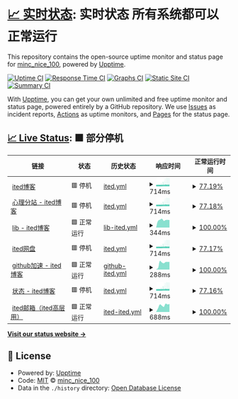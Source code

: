# [📈 实时状态](https://https://on.ited.top): 实时状态 **所有系统都可以正常运行**

This repository contains the open-source uptime monitor and status page for [minc_nice_100](https://ited.ml), powered by [Upptime](https://github.com/upptime/upptime).

[![Uptime CI](https://github.com/minc-nice-100/on/workflows/Uptime%20CI/badge.svg)](https://github.com/minc-nice-100/on/actions?query=workflow%3A%22Uptime+CI%22)
[![Response Time CI](https://github.com/minc-nice-100/on/workflows/Response%20Time%20CI/badge.svg)](https://github.com/minc-nice-100/on/actions?query=workflow%3A%22Response+Time+CI%22)
[![Graphs CI](https://github.com/minc-nice-100/on/workflows/Graphs%20CI/badge.svg)](https://github.com/minc-nice-100/on/actions?query=workflow%3A%22Graphs+CI%22)
[![Static Site CI](https://github.com/minc-nice-100/on/workflows/Static%20Site%20CI/badge.svg)](https://github.com/minc-nice-100/on/actions?query=workflow%3A%22Static+Site+CI%22)
[![Summary CI](https://github.com/minc-nice-100/on/workflows/Summary%20CI/badge.svg)](https://github.com/minc-nice-100/on/actions?query=workflow%3A%22Summary+CI%22)

With [Upptime](https://upptime.js.org), you can get your own unlimited and free uptime monitor and status page, powered entirely by a GitHub repository. We use [Issues](https://github.com/minc-nice-100/on/issues) as incident reports, [Actions](https://github.com/minc-nice-100/on/actions) as uptime monitors, and [Pages](https://https://on.ited.top) for the status page.

## [📈 Live Status](https://demo.upptime.js.org): <!--live status--> **🟧 部分停机**

<!--start: status pages-->
<!-- This summary is generated by Upptime (https://github.com/upptime/upptime) -->
<!-- Do not edit this manually, your changes will be overwritten -->
<!-- prettier-ignore -->
| 链接 | 状态 | 历史状态 | 响应时间 | 正常运行时间 |
| --- | ------ | ------- | ------------- | ------ |
| <img alt="" src="https://ited.top/favicon.ico" height="13"> [ited博客](https://ited.top/) | 🟥 停机 | [ited.yml](https://github.com/minc-nice-100/on/commits/HEAD/history/ited.yml) | <details><summary><img alt="响应时间图表" src="./graphs/ited/response-time-week.png" height="20"> 714ms</summary><br><a href="https://https://on.ited.top/history/ited"><img alt="响应时间 3646" src="https://img.shields.io/endpoint?url=https%3A%2F%2Fraw.githubusercontent.com%2Fminc-nice-100%2Fon%2FHEAD%2Fapi%2Fited%2Fresponse-time.json"></a><br><a href="https://https://on.ited.top/history/ited"><img alt="24 小时响应时间 686" src="https://img.shields.io/endpoint?url=https%3A%2F%2Fraw.githubusercontent.com%2Fminc-nice-100%2Fon%2FHEAD%2Fapi%2Fited%2Fresponse-time-day.json"></a><br><a href="https://https://on.ited.top/history/ited"><img alt="7 天正常运行时间 714" src="https://img.shields.io/endpoint?url=https%3A%2F%2Fraw.githubusercontent.com%2Fminc-nice-100%2Fon%2FHEAD%2Fapi%2Fited%2Fresponse-time-week.json"></a><br><a href="https://https://on.ited.top/history/ited"><img alt="30天的正常运行时间 687" src="https://img.shields.io/endpoint?url=https%3A%2F%2Fraw.githubusercontent.com%2Fminc-nice-100%2Fon%2FHEAD%2Fapi%2Fited%2Fresponse-time-month.json"></a><br><a href="https://https://on.ited.top/history/ited"><img alt="1年的正常运行时间 3646" src="https://img.shields.io/endpoint?url=https%3A%2F%2Fraw.githubusercontent.com%2Fminc-nice-100%2Fon%2FHEAD%2Fapi%2Fited%2Fresponse-time-year.json"></a></details> | <details><summary><a href="https://https://on.ited.top/history/ited">77.19%</a></summary><a href="https://https://on.ited.top/history/ited"><img alt="正常运行时间 99.32%" src="https://img.shields.io/endpoint?url=https%3A%2F%2Fraw.githubusercontent.com%2Fminc-nice-100%2Fon%2FHEAD%2Fapi%2Fited%2Fuptime.json"></a><br><a href="https://https://on.ited.top/history/ited"><img alt="24 小时正常运行时间 48.66%" src="https://img.shields.io/endpoint?url=https%3A%2F%2Fraw.githubusercontent.com%2Fminc-nice-100%2Fon%2FHEAD%2Fapi%2Fited%2Fuptime-day.json"></a><br><a href="https://https://on.ited.top/history/ited"><img alt="7 天正常运行时间 77.19%" src="https://img.shields.io/endpoint?url=https%3A%2F%2Fraw.githubusercontent.com%2Fminc-nice-100%2Fon%2FHEAD%2Fapi%2Fited%2Fuptime-week.json"></a><br><a href="https://https://on.ited.top/history/ited"><img alt="30天的正常运行时间 94.75%" src="https://img.shields.io/endpoint?url=https%3A%2F%2Fraw.githubusercontent.com%2Fminc-nice-100%2Fon%2FHEAD%2Fapi%2Fited%2Fuptime-month.json"></a><br><a href="https://https://on.ited.top/history/ited"><img alt="1年的正常运行时间 99.32%" src="https://img.shields.io/endpoint?url=https%3A%2F%2Fraw.githubusercontent.com%2Fminc-nice-100%2Fon%2FHEAD%2Fapi%2Fited%2Fuptime-year.json"></a></details>
| <img alt="" src="https://ited.top/favicon.ico" height="13"> [心理分站 - ited博客](https://yy.ited.top/) | 🟥 停机 | [ited.yml](https://github.com/minc-nice-100/on/commits/HEAD/history/ited.yml) | <details><summary><img alt="响应时间图表" src="./graphs/ited/response-time-week.png" height="20"> 714ms</summary><br><a href="https://https://on.ited.top/history/ited"><img alt="响应时间 3646" src="https://img.shields.io/endpoint?url=https%3A%2F%2Fraw.githubusercontent.com%2Fminc-nice-100%2Fon%2FHEAD%2Fapi%2Fited%2Fresponse-time.json"></a><br><a href="https://https://on.ited.top/history/ited"><img alt="24 小时响应时间 686" src="https://img.shields.io/endpoint?url=https%3A%2F%2Fraw.githubusercontent.com%2Fminc-nice-100%2Fon%2FHEAD%2Fapi%2Fited%2Fresponse-time-day.json"></a><br><a href="https://https://on.ited.top/history/ited"><img alt="7 天正常运行时间 714" src="https://img.shields.io/endpoint?url=https%3A%2F%2Fraw.githubusercontent.com%2Fminc-nice-100%2Fon%2FHEAD%2Fapi%2Fited%2Fresponse-time-week.json"></a><br><a href="https://https://on.ited.top/history/ited"><img alt="30天的正常运行时间 687" src="https://img.shields.io/endpoint?url=https%3A%2F%2Fraw.githubusercontent.com%2Fminc-nice-100%2Fon%2FHEAD%2Fapi%2Fited%2Fresponse-time-month.json"></a><br><a href="https://https://on.ited.top/history/ited"><img alt="1年的正常运行时间 3646" src="https://img.shields.io/endpoint?url=https%3A%2F%2Fraw.githubusercontent.com%2Fminc-nice-100%2Fon%2FHEAD%2Fapi%2Fited%2Fresponse-time-year.json"></a></details> | <details><summary><a href="https://https://on.ited.top/history/ited">77.18%</a></summary><a href="https://https://on.ited.top/history/ited"><img alt="正常运行时间 99.32%" src="https://img.shields.io/endpoint?url=https%3A%2F%2Fraw.githubusercontent.com%2Fminc-nice-100%2Fon%2FHEAD%2Fapi%2Fited%2Fuptime.json"></a><br><a href="https://https://on.ited.top/history/ited"><img alt="24 小时正常运行时间 48.60%" src="https://img.shields.io/endpoint?url=https%3A%2F%2Fraw.githubusercontent.com%2Fminc-nice-100%2Fon%2FHEAD%2Fapi%2Fited%2Fuptime-day.json"></a><br><a href="https://https://on.ited.top/history/ited"><img alt="7 天正常运行时间 77.18%" src="https://img.shields.io/endpoint?url=https%3A%2F%2Fraw.githubusercontent.com%2Fminc-nice-100%2Fon%2FHEAD%2Fapi%2Fited%2Fuptime-week.json"></a><br><a href="https://https://on.ited.top/history/ited"><img alt="30天的正常运行时间 94.75%" src="https://img.shields.io/endpoint?url=https%3A%2F%2Fraw.githubusercontent.com%2Fminc-nice-100%2Fon%2FHEAD%2Fapi%2Fited%2Fuptime-month.json"></a><br><a href="https://https://on.ited.top/history/ited"><img alt="1年的正常运行时间 99.32%" src="https://img.shields.io/endpoint?url=https%3A%2F%2Fraw.githubusercontent.com%2Fminc-nice-100%2Fon%2FHEAD%2Fapi%2Fited%2Fuptime-year.json"></a></details>
| <img alt="" src="https://ited.top/favicon.ico" height="13"> [lib - ited博客](https://lib.ited.top/) | 🟩 正常运行 | [lib-ited.yml](https://github.com/minc-nice-100/on/commits/HEAD/history/lib-ited.yml) | <details><summary><img alt="响应时间图表" src="./graphs/lib-ited/response-time-week.png" height="20"> 344ms</summary><br><a href="https://https://on.ited.top/history/lib-ited"><img alt="响应时间 379" src="https://img.shields.io/endpoint?url=https%3A%2F%2Fraw.githubusercontent.com%2Fminc-nice-100%2Fon%2FHEAD%2Fapi%2Flib-ited%2Fresponse-time.json"></a><br><a href="https://https://on.ited.top/history/lib-ited"><img alt="24 小时响应时间 355" src="https://img.shields.io/endpoint?url=https%3A%2F%2Fraw.githubusercontent.com%2Fminc-nice-100%2Fon%2FHEAD%2Fapi%2Flib-ited%2Fresponse-time-day.json"></a><br><a href="https://https://on.ited.top/history/lib-ited"><img alt="7 天正常运行时间 344" src="https://img.shields.io/endpoint?url=https%3A%2F%2Fraw.githubusercontent.com%2Fminc-nice-100%2Fon%2FHEAD%2Fapi%2Flib-ited%2Fresponse-time-week.json"></a><br><a href="https://https://on.ited.top/history/lib-ited"><img alt="30天的正常运行时间 351" src="https://img.shields.io/endpoint?url=https%3A%2F%2Fraw.githubusercontent.com%2Fminc-nice-100%2Fon%2FHEAD%2Fapi%2Flib-ited%2Fresponse-time-month.json"></a><br><a href="https://https://on.ited.top/history/lib-ited"><img alt="1年的正常运行时间 379" src="https://img.shields.io/endpoint?url=https%3A%2F%2Fraw.githubusercontent.com%2Fminc-nice-100%2Fon%2FHEAD%2Fapi%2Flib-ited%2Fresponse-time-year.json"></a></details> | <details><summary><a href="https://https://on.ited.top/history/lib-ited">100.00%</a></summary><a href="https://https://on.ited.top/history/lib-ited"><img alt="正常运行时间 100.00%" src="https://img.shields.io/endpoint?url=https%3A%2F%2Fraw.githubusercontent.com%2Fminc-nice-100%2Fon%2FHEAD%2Fapi%2Flib-ited%2Fuptime.json"></a><br><a href="https://https://on.ited.top/history/lib-ited"><img alt="24 小时正常运行时间 100.00%" src="https://img.shields.io/endpoint?url=https%3A%2F%2Fraw.githubusercontent.com%2Fminc-nice-100%2Fon%2FHEAD%2Fapi%2Flib-ited%2Fuptime-day.json"></a><br><a href="https://https://on.ited.top/history/lib-ited"><img alt="7 天正常运行时间 100.00%" src="https://img.shields.io/endpoint?url=https%3A%2F%2Fraw.githubusercontent.com%2Fminc-nice-100%2Fon%2FHEAD%2Fapi%2Flib-ited%2Fuptime-week.json"></a><br><a href="https://https://on.ited.top/history/lib-ited"><img alt="30天的正常运行时间 100.00%" src="https://img.shields.io/endpoint?url=https%3A%2F%2Fraw.githubusercontent.com%2Fminc-nice-100%2Fon%2FHEAD%2Fapi%2Flib-ited%2Fuptime-month.json"></a><br><a href="https://https://on.ited.top/history/lib-ited"><img alt="1年的正常运行时间 100.00%" src="https://img.shields.io/endpoint?url=https%3A%2F%2Fraw.githubusercontent.com%2Fminc-nice-100%2Fon%2FHEAD%2Fapi%2Flib-ited%2Fuptime-year.json"></a></details>
| <img alt="" src="https://ited.top/favicon.ico" height="13"> [ited网盘](https://pan.ited.top/) | 🟥 停机 | [ited.yml](https://github.com/minc-nice-100/on/commits/HEAD/history/ited.yml) | <details><summary><img alt="响应时间图表" src="./graphs/ited/response-time-week.png" height="20"> 714ms</summary><br><a href="https://https://on.ited.top/history/ited"><img alt="响应时间 3646" src="https://img.shields.io/endpoint?url=https%3A%2F%2Fraw.githubusercontent.com%2Fminc-nice-100%2Fon%2FHEAD%2Fapi%2Fited%2Fresponse-time.json"></a><br><a href="https://https://on.ited.top/history/ited"><img alt="24 小时响应时间 686" src="https://img.shields.io/endpoint?url=https%3A%2F%2Fraw.githubusercontent.com%2Fminc-nice-100%2Fon%2FHEAD%2Fapi%2Fited%2Fresponse-time-day.json"></a><br><a href="https://https://on.ited.top/history/ited"><img alt="7 天正常运行时间 714" src="https://img.shields.io/endpoint?url=https%3A%2F%2Fraw.githubusercontent.com%2Fminc-nice-100%2Fon%2FHEAD%2Fapi%2Fited%2Fresponse-time-week.json"></a><br><a href="https://https://on.ited.top/history/ited"><img alt="30天的正常运行时间 687" src="https://img.shields.io/endpoint?url=https%3A%2F%2Fraw.githubusercontent.com%2Fminc-nice-100%2Fon%2FHEAD%2Fapi%2Fited%2Fresponse-time-month.json"></a><br><a href="https://https://on.ited.top/history/ited"><img alt="1年的正常运行时间 3646" src="https://img.shields.io/endpoint?url=https%3A%2F%2Fraw.githubusercontent.com%2Fminc-nice-100%2Fon%2FHEAD%2Fapi%2Fited%2Fresponse-time-year.json"></a></details> | <details><summary><a href="https://https://on.ited.top/history/ited">77.17%</a></summary><a href="https://https://on.ited.top/history/ited"><img alt="正常运行时间 99.32%" src="https://img.shields.io/endpoint?url=https%3A%2F%2Fraw.githubusercontent.com%2Fminc-nice-100%2Fon%2FHEAD%2Fapi%2Fited%2Fuptime.json"></a><br><a href="https://https://on.ited.top/history/ited"><img alt="24 小时正常运行时间 48.54%" src="https://img.shields.io/endpoint?url=https%3A%2F%2Fraw.githubusercontent.com%2Fminc-nice-100%2Fon%2FHEAD%2Fapi%2Fited%2Fuptime-day.json"></a><br><a href="https://https://on.ited.top/history/ited"><img alt="7 天正常运行时间 77.17%" src="https://img.shields.io/endpoint?url=https%3A%2F%2Fraw.githubusercontent.com%2Fminc-nice-100%2Fon%2FHEAD%2Fapi%2Fited%2Fuptime-week.json"></a><br><a href="https://https://on.ited.top/history/ited"><img alt="30天的正常运行时间 94.75%" src="https://img.shields.io/endpoint?url=https%3A%2F%2Fraw.githubusercontent.com%2Fminc-nice-100%2Fon%2FHEAD%2Fapi%2Fited%2Fuptime-month.json"></a><br><a href="https://https://on.ited.top/history/ited"><img alt="1年的正常运行时间 99.32%" src="https://img.shields.io/endpoint?url=https%3A%2F%2Fraw.githubusercontent.com%2Fminc-nice-100%2Fon%2FHEAD%2Fapi%2Fited%2Fuptime-year.json"></a></details>
| <img alt="" src="https://icons.duckduckgo.com/ip3/github.ited.top.ico" height="13"> [github加速 - ited博客](https://github.ited.top/) | 🟩 正常运行 | [github-ited.yml](https://github.com/minc-nice-100/on/commits/HEAD/history/github-ited.yml) | <details><summary><img alt="响应时间图表" src="./graphs/github-ited/response-time-week.png" height="20"> 288ms</summary><br><a href="https://https://on.ited.top/history/github-ited"><img alt="响应时间 354" src="https://img.shields.io/endpoint?url=https%3A%2F%2Fraw.githubusercontent.com%2Fminc-nice-100%2Fon%2FHEAD%2Fapi%2Fgithub-ited%2Fresponse-time.json"></a><br><a href="https://https://on.ited.top/history/github-ited"><img alt="24 小时响应时间 282" src="https://img.shields.io/endpoint?url=https%3A%2F%2Fraw.githubusercontent.com%2Fminc-nice-100%2Fon%2FHEAD%2Fapi%2Fgithub-ited%2Fresponse-time-day.json"></a><br><a href="https://https://on.ited.top/history/github-ited"><img alt="7 天正常运行时间 288" src="https://img.shields.io/endpoint?url=https%3A%2F%2Fraw.githubusercontent.com%2Fminc-nice-100%2Fon%2FHEAD%2Fapi%2Fgithub-ited%2Fresponse-time-week.json"></a><br><a href="https://https://on.ited.top/history/github-ited"><img alt="30天的正常运行时间 227" src="https://img.shields.io/endpoint?url=https%3A%2F%2Fraw.githubusercontent.com%2Fminc-nice-100%2Fon%2FHEAD%2Fapi%2Fgithub-ited%2Fresponse-time-month.json"></a><br><a href="https://https://on.ited.top/history/github-ited"><img alt="1年的正常运行时间 354" src="https://img.shields.io/endpoint?url=https%3A%2F%2Fraw.githubusercontent.com%2Fminc-nice-100%2Fon%2FHEAD%2Fapi%2Fgithub-ited%2Fresponse-time-year.json"></a></details> | <details><summary><a href="https://https://on.ited.top/history/github-ited">100.00%</a></summary><a href="https://https://on.ited.top/history/github-ited"><img alt="正常运行时间 100.00%" src="https://img.shields.io/endpoint?url=https%3A%2F%2Fraw.githubusercontent.com%2Fminc-nice-100%2Fon%2FHEAD%2Fapi%2Fgithub-ited%2Fuptime.json"></a><br><a href="https://https://on.ited.top/history/github-ited"><img alt="24 小时正常运行时间 100.00%" src="https://img.shields.io/endpoint?url=https%3A%2F%2Fraw.githubusercontent.com%2Fminc-nice-100%2Fon%2FHEAD%2Fapi%2Fgithub-ited%2Fuptime-day.json"></a><br><a href="https://https://on.ited.top/history/github-ited"><img alt="7 天正常运行时间 100.00%" src="https://img.shields.io/endpoint?url=https%3A%2F%2Fraw.githubusercontent.com%2Fminc-nice-100%2Fon%2FHEAD%2Fapi%2Fgithub-ited%2Fuptime-week.json"></a><br><a href="https://https://on.ited.top/history/github-ited"><img alt="30天的正常运行时间 100.00%" src="https://img.shields.io/endpoint?url=https%3A%2F%2Fraw.githubusercontent.com%2Fminc-nice-100%2Fon%2FHEAD%2Fapi%2Fgithub-ited%2Fuptime-month.json"></a><br><a href="https://https://on.ited.top/history/github-ited"><img alt="1年的正常运行时间 100.00%" src="https://img.shields.io/endpoint?url=https%3A%2F%2Fraw.githubusercontent.com%2Fminc-nice-100%2Fon%2FHEAD%2Fapi%2Fgithub-ited%2Fuptime-year.json"></a></details>
| <img alt="" src="https://icons.duckduckgo.com/ip3/on.ited.top.ico" height="13"> [状态 - ited博客](https://on.ited.top/) | 🟥 停机 | [ited.yml](https://github.com/minc-nice-100/on/commits/HEAD/history/ited.yml) | <details><summary><img alt="响应时间图表" src="./graphs/ited/response-time-week.png" height="20"> 714ms</summary><br><a href="https://https://on.ited.top/history/ited"><img alt="响应时间 3646" src="https://img.shields.io/endpoint?url=https%3A%2F%2Fraw.githubusercontent.com%2Fminc-nice-100%2Fon%2FHEAD%2Fapi%2Fited%2Fresponse-time.json"></a><br><a href="https://https://on.ited.top/history/ited"><img alt="24 小时响应时间 686" src="https://img.shields.io/endpoint?url=https%3A%2F%2Fraw.githubusercontent.com%2Fminc-nice-100%2Fon%2FHEAD%2Fapi%2Fited%2Fresponse-time-day.json"></a><br><a href="https://https://on.ited.top/history/ited"><img alt="7 天正常运行时间 714" src="https://img.shields.io/endpoint?url=https%3A%2F%2Fraw.githubusercontent.com%2Fminc-nice-100%2Fon%2FHEAD%2Fapi%2Fited%2Fresponse-time-week.json"></a><br><a href="https://https://on.ited.top/history/ited"><img alt="30天的正常运行时间 687" src="https://img.shields.io/endpoint?url=https%3A%2F%2Fraw.githubusercontent.com%2Fminc-nice-100%2Fon%2FHEAD%2Fapi%2Fited%2Fresponse-time-month.json"></a><br><a href="https://https://on.ited.top/history/ited"><img alt="1年的正常运行时间 3646" src="https://img.shields.io/endpoint?url=https%3A%2F%2Fraw.githubusercontent.com%2Fminc-nice-100%2Fon%2FHEAD%2Fapi%2Fited%2Fresponse-time-year.json"></a></details> | <details><summary><a href="https://https://on.ited.top/history/ited">77.16%</a></summary><a href="https://https://on.ited.top/history/ited"><img alt="正常运行时间 99.32%" src="https://img.shields.io/endpoint?url=https%3A%2F%2Fraw.githubusercontent.com%2Fminc-nice-100%2Fon%2FHEAD%2Fapi%2Fited%2Fuptime.json"></a><br><a href="https://https://on.ited.top/history/ited"><img alt="24 小时正常运行时间 48.49%" src="https://img.shields.io/endpoint?url=https%3A%2F%2Fraw.githubusercontent.com%2Fminc-nice-100%2Fon%2FHEAD%2Fapi%2Fited%2Fuptime-day.json"></a><br><a href="https://https://on.ited.top/history/ited"><img alt="7 天正常运行时间 77.16%" src="https://img.shields.io/endpoint?url=https%3A%2F%2Fraw.githubusercontent.com%2Fminc-nice-100%2Fon%2FHEAD%2Fapi%2Fited%2Fuptime-week.json"></a><br><a href="https://https://on.ited.top/history/ited"><img alt="30天的正常运行时间 94.75%" src="https://img.shields.io/endpoint?url=https%3A%2F%2Fraw.githubusercontent.com%2Fminc-nice-100%2Fon%2FHEAD%2Fapi%2Fited%2Fuptime-month.json"></a><br><a href="https://https://on.ited.top/history/ited"><img alt="1年的正常运行时间 99.32%" src="https://img.shields.io/endpoint?url=https%3A%2F%2Fraw.githubusercontent.com%2Fminc-nice-100%2Fon%2FHEAD%2Fapi%2Fited%2Fuptime-year.json"></a></details>
| <img alt="" src="https://icons.duckduckgo.com/ip3/mail.ited.top.ico" height="13"> [ited邮箱（ited高层用）](https://mail.ited.top/) | 🟩 正常运行 | [ited-ited.yml](https://github.com/minc-nice-100/on/commits/HEAD/history/ited-ited.yml) | <details><summary><img alt="响应时间图表" src="./graphs/ited-ited/response-time-week.png" height="20"> 688ms</summary><br><a href="https://https://on.ited.top/history/ited-ited"><img alt="响应时间 1601" src="https://img.shields.io/endpoint?url=https%3A%2F%2Fraw.githubusercontent.com%2Fminc-nice-100%2Fon%2FHEAD%2Fapi%2Fited-ited%2Fresponse-time.json"></a><br><a href="https://https://on.ited.top/history/ited-ited"><img alt="24 小时响应时间 576" src="https://img.shields.io/endpoint?url=https%3A%2F%2Fraw.githubusercontent.com%2Fminc-nice-100%2Fon%2FHEAD%2Fapi%2Fited-ited%2Fresponse-time-day.json"></a><br><a href="https://https://on.ited.top/history/ited-ited"><img alt="7 天正常运行时间 688" src="https://img.shields.io/endpoint?url=https%3A%2F%2Fraw.githubusercontent.com%2Fminc-nice-100%2Fon%2FHEAD%2Fapi%2Fited-ited%2Fresponse-time-week.json"></a><br><a href="https://https://on.ited.top/history/ited-ited"><img alt="30天的正常运行时间 652" src="https://img.shields.io/endpoint?url=https%3A%2F%2Fraw.githubusercontent.com%2Fminc-nice-100%2Fon%2FHEAD%2Fapi%2Fited-ited%2Fresponse-time-month.json"></a><br><a href="https://https://on.ited.top/history/ited-ited"><img alt="1年的正常运行时间 1601" src="https://img.shields.io/endpoint?url=https%3A%2F%2Fraw.githubusercontent.com%2Fminc-nice-100%2Fon%2FHEAD%2Fapi%2Fited-ited%2Fresponse-time-year.json"></a></details> | <details><summary><a href="https://https://on.ited.top/history/ited-ited">100.00%</a></summary><a href="https://https://on.ited.top/history/ited-ited"><img alt="正常运行时间 90.52%" src="https://img.shields.io/endpoint?url=https%3A%2F%2Fraw.githubusercontent.com%2Fminc-nice-100%2Fon%2FHEAD%2Fapi%2Fited-ited%2Fuptime.json"></a><br><a href="https://https://on.ited.top/history/ited-ited"><img alt="24 小时正常运行时间 100.00%" src="https://img.shields.io/endpoint?url=https%3A%2F%2Fraw.githubusercontent.com%2Fminc-nice-100%2Fon%2FHEAD%2Fapi%2Fited-ited%2Fuptime-day.json"></a><br><a href="https://https://on.ited.top/history/ited-ited"><img alt="7 天正常运行时间 100.00%" src="https://img.shields.io/endpoint?url=https%3A%2F%2Fraw.githubusercontent.com%2Fminc-nice-100%2Fon%2FHEAD%2Fapi%2Fited-ited%2Fuptime-week.json"></a><br><a href="https://https://on.ited.top/history/ited-ited"><img alt="30天的正常运行时间 100.00%" src="https://img.shields.io/endpoint?url=https%3A%2F%2Fraw.githubusercontent.com%2Fminc-nice-100%2Fon%2FHEAD%2Fapi%2Fited-ited%2Fuptime-month.json"></a><br><a href="https://https://on.ited.top/history/ited-ited"><img alt="1年的正常运行时间 90.52%" src="https://img.shields.io/endpoint?url=https%3A%2F%2Fraw.githubusercontent.com%2Fminc-nice-100%2Fon%2FHEAD%2Fapi%2Fited-ited%2Fuptime-year.json"></a></details>

<!--end: status pages-->

[**Visit our status website →**](https://https://on.ited.top)

## 📄 License

- Powered by: [Upptime](https://github.com/upptime/upptime)
- Code: [MIT](./LICENSE) © [minc_nice_100](https://ited.ml)
- Data in the `./history` directory: [Open Database License](https://opendatacommons.org/licenses/odbl/1-0/)
